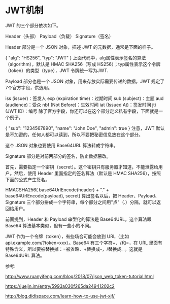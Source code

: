 # JWT机制

JWT 的三个部分依次如下。

Header（头部）
Payload（负载）
Signature（签名）

Header 部分是一个 JSON 对象，描述 JWT 的元数据，通常是下面的样子。


{
  "alg": "HS256",
  "typ": "JWT"
}
上面代码中，alg属性表示签名的算法（algorithm），默认是 HMAC SHA256（写成 HS256）；typ属性表示这个令牌（token）的类型（type），JWT 令牌统一写为JWT.


Payload 部分也是一个 JSON 对象，用来存放实际需要传递的数据。JWT 规定了7个官方字段，供选用。

iss (issuer)：签发人
exp (expiration time)：过期时间
sub (subject)：主题
aud (audience)：受众
nbf (Not Before)：生效时间
iat (Issued At)：签发时间
jti (JWT ID)：编号
除了官方字段，你还可以在这个部分定义私有字段，下面就是一个例子。


{
  "sub": "1234567890",
  "name": "John Doe",
  "admin": true
}
注意，JWT 默认是不加密的，任何人都可以读到，所以不要把秘密信息放在这个部分。

这个 JSON 对象也要使用 Base64URL 算法转成字符串。


Signature 部分是对前两部分的签名，防止数据篡改。

首先，需要指定一个密钥（secret）。这个密钥只有服务器才知道，不能泄露给用户。然后，使用 Header 里面指定的签名算法（默认是 HMAC SHA256），按照下面的公式产生签名。


HMACSHA256(
  base64UrlEncode(header) + "." +
  base64UrlEncode(payload),
  secret)
算出签名以后，把 Header、Payload、Signature 三个部分拼成一个字符串，每个部分之间用"点"（.）分隔，就可以返回给用户。

前面提到，Header 和 Payload 串型化的算法是 Base64URL。这个算法跟 Base64 算法基本类似，但有一些小的不同。

JWT 作为一个令牌（token），有些场合可能会放到 URL（比如 api.example.com/?token=xxx）。Base64 有三个字符+、/和=，在 URL 里面有特殊含义，所以要被替换掉：=被省略、+替换成-，/替换成_ 。这就是 Base64URL 算法。


参考:

http://www.ruanyifeng.com/blog/2018/07/json_web_token-tutorial.html

https://juejin.im/entry/5993a030f265da24941202c2

http://blog.didispace.com/learn-how-to-use-jwt-xjf/
